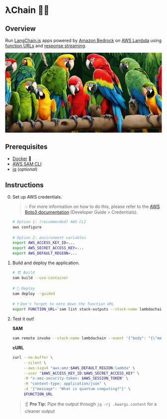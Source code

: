# λChain 🔗🦜

## Overview

Run [LangChain.js](https://js.langchain.com/v0.2/docs/introduction/) apps powered by [Amazon Bedrock](https://aws.amazon.com/bedrock/) on [AWS Lambda](https://aws.amazon.com/lambda/) using [function URLs](https://docs.aws.amazon.com/lambda/latest/dg/lambda-urls.html) and [response streaming](https://aws.amazon.com/blogs/compute/introducing-aws-lambda-response-streaming/).

![LambdaChain](lambdachain.png)

## Prerequisites

* [Docker](https://docs.docker.com/engine/install/) 🐋
* [AWS SAM CLI](https://docs.aws.amazon.com/serverless-application-model/latest/developerguide/install-sam-cli.html)
* [jq](https://jqlang.github.io/jq/download/) (*optional*)

## Instructions

0. Set up AWS credentials.

    > 💡 For more information on how to do this, please refer to the [AWS Boto3 documentation](https://boto3.amazonaws.com/v1/documentation/api/latest/guide/credentials.html) (Developer Guide > Credentials).

    ```bash
    # Option 1: (recommended) AWS CLI
    aws configure

    # Option 2: environment variables
    export AWS_ACCESS_KEY_ID=...
    export AWS_SECRET_ACCESS_KEY=...
    export AWS_DEFAULT_REGION=...
    ```

1. Build and deploy the application.

    ```bash
    # 🏗️ Build
    sam build --use-container

    # 🚀 Deploy
    sam deploy --guided

    # ❗ Don't forget to note down the function URL
    export FUNCTION_URL=`sam list stack-outputs --stack-name lambdachain --output json | jq -r '.[] | select(.OutputKey == "LambdaChainFunctionUrl") | .OutputValue'`
    ```

3. Test it out!

    **SAM**

    ```bash
    sam remote invoke --stack-name lambdachain --event '{"body": "{\"message\": \"What is quantum computing?\"}"}'
    ```

    **cURL**

    ```bash
    curl --no-buffer \
         --silent \
         --aws-sigv4 "aws:amz:$AWS_DEFAULT_REGION:lambda" \
         --user "$AWS_ACCESS_KEY_ID:$AWS_SECRET_ACCESS_KEY" \
         -H "x-amz-security-token: $AWS_SESSION_TOKEN" \
         -H "content-type: application/json" \
         -d '{"message": "What is quantum computing?"}' \
         $FUNCTION_URL
    ```

    > ☝️ **Pro Tip:** Pipe the output through `jq -rj .kwargs.content` for a cleaner output